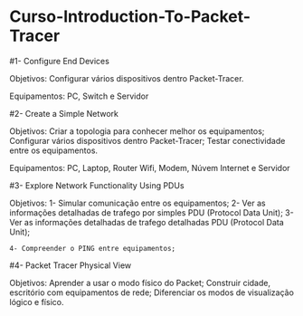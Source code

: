 # Curso-Introduction-To-Packet-Tracer

#1- Configure End Devices

Objetivos:
	Configurar vários dispositivos dentro Packet-Tracer.

Equipamentos: 
	PC, Switch e Servidor

#2- Create a Simple Network 

Objetivos:
	Criar a topologia para conhecer melhor os equipamentos;
	Configurar vários dispositivos dentro Packet-Tracer;
	Testar conectividade entre os equipamentos.
	
Equipamentos: 
	PC, Laptop, Router Wifi, Modem, Núvem Internet e Servidor
	
#3- Explore Network Functionality Using PDUs

Objetivos:
	1- Simular comunicação entre os equipamentos;
	2- Ver as informações detalhadas de trafego por simples PDU (Protocol Data Unit);
	3- Ver as informações detalhadas de trafego detalhadas PDU (Protocol Data Unit);
		
	4- Compreender o PING entre equipamentos;
	
#4- Packet Tracer Physical View

Objetivos:
	Aprender a usar o modo físico do Packet;
	Construir cidade, escritório com equipamentos de rede;
	Diferenciar os modos de visualização lógico e físico.
